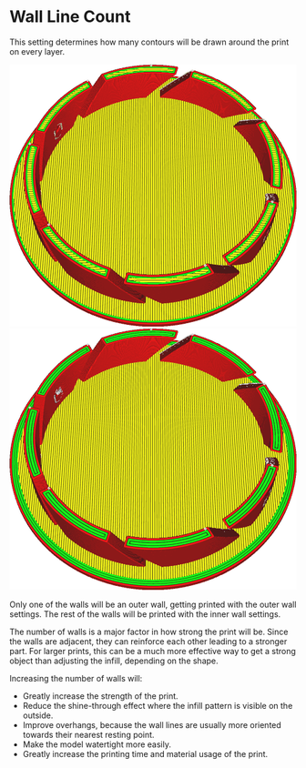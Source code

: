 Wall Line Count
====
This setting determines how many contours will be drawn around the print on every layer.

<!--screenshot {
"image_path": "wall_thickness_0.8.png",
"models": [
    {
        "script": "rotary_tumbler_lid.scad",
        "transformation": ["scale(0.4)"]
    }
],
"camera_position": [50, 50, 124],
"settings": {
    "skin_outline_count": 0,
    "wall_line_count": 2
},
"colours": 32
}-->
<!--screenshot {
"image_path": "wall_thickness_1.6.png",
"models": [
    {
        "script": "rotary_tumbler_lid.scad",
        "transformation": ["scale(0.4)"]
    }
],
"camera_position": [50, 50, 124],
"settings": {
    "skin_outline_count": 0,
    "wall_line_count": 4
},
"colours": 32
}-->
![Two walls](images/wall_thickness_0.8.png)
![Four walls](images/wall_thickness_1.6.png)

Only one of the walls will be an outer wall, getting printed with the outer wall settings. The rest of the walls will be printed with the inner wall settings.

The number of walls is a major factor in how strong the print will be. Since the walls are adjacent, they can reinforce each other leading to a stronger part. For larger prints, this can be a much more effective way to get a strong object than adjusting the infill, depending on the shape.

Increasing the number of walls will:
* Greatly increase the strength of the print.
* Reduce the shine-through effect where the infill pattern is visible on the outside.
* Improve overhangs, because the wall lines are usually more oriented towards their nearest resting point.
* Make the model watertight more easily.
* Greatly increase the printing time and material usage of the print.